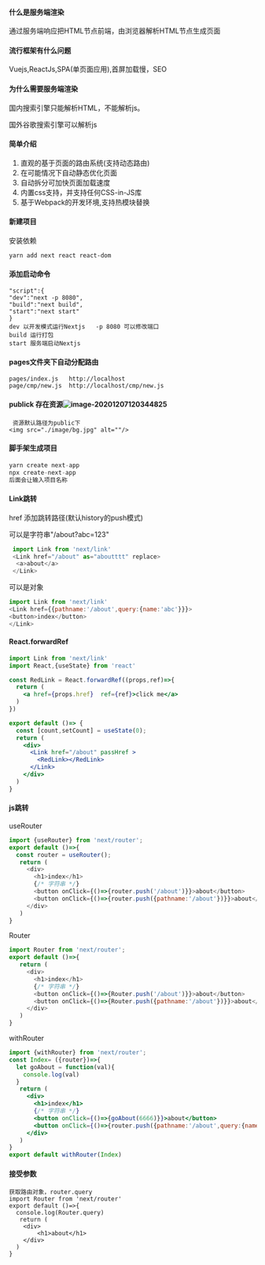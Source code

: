 #### 什么是服务端渲染

通过服务端响应把HTML节点前端，由浏览器解析HTML节点生成页面

#### 流行框架有什么问题

Vuejs,ReactJs,SPA(单页面应用),首屏加载慢，SEO

#### 为什么需要服务端渲染

国内搜索引擎只能解析HTML，不能解析js。

国外谷歌搜索引擎可以解析js

#### 简单介绍

1. 直观的基于页面的路由系统(支持动态路由)
2. 在可能情况下自动静态优化页面
3. 自动拆分可加快页面加载速度
4. 内置css支持，并支持任何CSS-in-JS库
5. 基于Webpack的开发环境,支持热模块替换

#### 新建项目

安装依赖

```
yarn add next react react-dom
```

#### 添加启动命令

```
"script":{
"dev":"next -p 8080",
"build":"next build",
"start":"next start"
}
dev 以开发模式运行Nextjs   -p 8080 可以修改端口
build 运行打包
start 服务端启动Nextjs
```

#### pages文件夹下自动分配路由

```
pages/index.js   http://localhost
page/cmp/new.js  http://localhost/cmp/new.js
```

#### publick 存在资源![image-20201207120344825](G:\note\image\image-20201207120344825.png)

```
 资源默认路径为public下
<img src="./image/bg.jpg" alt=""/>
```

#### 脚手架生成项目

````js
yarn create next-app
npx create-next-app
后面会让输入项目名称
````

#### Link跳转

href 添加跳转路径(默认history的push模式)

可以是字符串"/about?abc=123"

```javascript
 import Link from 'next/link'
 <Link href="/about" as="aboutttt" replace>
  <a>about</a>
 </Link>
```

可以是对象

```javascript
import Link from 'next/link'
<Link href={{pathname:'/about',query:{name:'abc'}}}>
<button>index</button>
</Link>
```

#### React.forwardRef

```jsx
import Link from 'next/link'
import React,{useState} from 'react' 

const RedLink = React.forwardRef((props,ref)=>{
  return (
    <a href={props.href}  ref={ref}>click me</a>
  )
})

export default ()=> {
  const [count,setCount] = useState(0);
  return (
    <div>
      <Link href="/about" passHref >
        <RedLink></RedLink>
      </Link>
    </div>
  )
}
```

#### js跳转

useRouter

```javascript
import {useRouter} from 'next/router';
export default ()=>{
  const router = useRouter();
   return (
     <div>
       <h1>index</h1>
       {/* 字符串 */}
       <button onClick={()=>{router.push('/about')}}>about</button>
       <button onClick={()=>{router.push({pathname:'/about'})}}>about</button>
     </div>
   )
}
```

Router

````javascript
import Router from 'next/router';
export default ()=>{
   return (
     <div>
       <h1>index</h1>
       {/* 字符串 */}
       <button onClick={()=>{Router.push('/about')}}>about</button>
       <button onClick={()=>{Router.push({pathname:'/about'})}}>about</button>
     </div>
   )
}
````

withRouter

```jsx
import {withRouter} from 'next/router';
const Index= ({router})=>{
  let goAbout = function(val){
    console.log(val)
  }
   return (
     <div>
       <h1>index</h1>
       {/* 字符串 */}
       <button onClick={()=>{goAbout(6666)}}>about</button>
       <button onClick={()=>{router.push({pathname:'/about',query:{name:'小明'}})}}>about</button>
     </div>
   )
}
export default withRouter(Index)
```

#### 接受参数

```
获取路由对象，router.query
import Router from 'next/router'
export default ()=>{
  console.log(Router.query)
   return (
    <div>
        <h1>about</h1>
    </div>
  )
}
```

